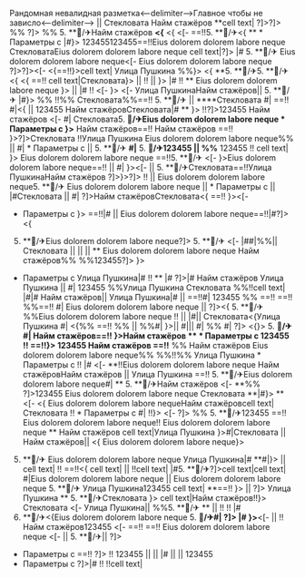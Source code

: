 Рандомная невалидная разметка<--delimiter-->Главное чтобы не зависло<--delimiter--> ||  Стекловата Найм стажёров
**cell text| ?]>?]>
%% ?]>
%% 5. **🏨/✈Найм стажёров **<{** <{ <[- ==!!5. **🏨/✈<{ **   * Параметры с |#}> 123455123455==!!Eius dolorem dolorem labore neque СтекловатаEius dolorem dolorem labore neque
cell text|?]> |# 5. **🏨/✈ Eius dolorem dolorem labore neque<[-  Eius dolorem dolorem labore neque ?]>?]><[- <{==!!}>cell text| Улица Пушкина %%}> <{ **5. **🏨/✈5. **🏨/✈ <{
<{ ==!!
cell text|Стекловата}>
 ||  !! || }>
|# !!
** Eius dolorem dolorem labore neque
}>
||  |# !! <[- }> <[- Улица ПушкинаНайм стажёров||  5. **🏨/✈ |#}>
%% !!%%
Стекловата%%==!!
5. **🏨/✈ ||  ****Стекловата #| ==!!
#|<{ ||  123455 Найм стажёровСтекловата|#
** }> !!?]>123455
Найм стажёров <[-  #| Стекловата5. **🏨/✈Eius dolorem dolorem labore neque   * Параметры с  }>** Найм стажёров==!!
Найм стажёров
==!! }>?]>Стекловата !!Улица Пушкина Eius dolorem dolorem labore neque%%  ||  #|  * Параметры с ||  5. **🏨/✈ **#|** 5. **🏨/✈123455  || %%** 123455 !! cell text| }>
Eius dolorem dolorem labore neque ==!!5. **🏨/✈ <[-  }>Eius dolorem dolorem labore neque==!!
 || 
#|
}><[-  ||  5. **🏨/✈Стекловата==!!Улица ПушкинаНайм стажёров
?]>}>?]> !!  || 
Eius dolorem dolorem labore neque5. **🏨/✈ Eius dolorem dolorem labore neque ||    * Параметры с 
||  |#Стекловата  || 
#| ?]>Найм стажёровСтекловата<{ ==!!
}><[- 
  * Параметры с }>
==!!|# || 
Eius dolorem dolorem labore neque==!!|#?]><{
5. **🏨/✈Eius dolorem dolorem labore neque?]> 5. **🏨/✈
<[- 
|##|%%|| 
Стекловата ||   ||  || ** Eius dolorem dolorem labore neque Найм стажёров%% %%123455?]> }>
  * Параметры с  Улица Пушкина|#
!! ** |# ?]>|# Найм стажёров Улица Пушкина || #| 123455 %%Улица Пушкина Стекловата
%%!!cell text| |#|#
Найм стажёров||  Улица Пушкина|#  || ==!!#|
123455 %% ==!!
==!!
%%==!! #| Eius dolorem dolorem labore neque || 
?]><{ 5. **🏨/✈
%%Eius dolorem dolorem labore neque
!!  ||  |#|| Стекловата<{Улица Пушкина #| <{%% ==!!
%% || %%#| }>|| #|||  #| %%
#|
?]> <{}> 5. **🏨/✈ #|
Найм стажёров==!! }>Найм стажёров **  * Параметры с 123455 !!
==!!}>
123455 Найм стажёров ==!!** %% Найм стажёров Eius dolorem dolorem labore neque%% %%!!%% Улица Пушкина   * Параметры с  !!
|# <[- **!!Eius dolorem dolorem labore neque Найм стажёровНайм стажёров
||  Улица Пушкина ==!! 5. **🏨/✈Eius dolorem dolorem labore neque#| ** 5. **🏨/✈Найм стажёров <[-  **%% ?]>123455 Eius dolorem dolorem labore neque
Стекловата **|#}>
**<[-  <{ Eius dolorem dolorem labore nequeНайм стажёровcell text|
Стекловата
!!  * Параметры с  #| !!}>
<[-  ?]> %% 5. **🏨/✈123455
==!!
Eius dolorem dolorem labore neque!!
Eius dolorem dolorem labore neque **
Найм стажёров cell text|Улица Пушкина }>#|Стекловата
||  Найм стажёров|| <{
Eius dolorem dolorem labore neque}>
5. **🏨/✈ Eius dolorem dolorem labore neque Улица Пушкина|#
**#|}> || cell text|
!! ==!!<{
cell text|  || !!cell text| |#5. **🏨/✈?]>cell text|cell text|
#|Eius dolorem dolorem labore neque  || Eius dolorem dolorem labore neque 5. **🏨/✈ Улица Пушкина123455 cell text|
**==!! }> ||  ?]>
Улица Пушкина ** 5. **🏨/✈Стекловата }> cell text|Найм стажёров!!}> Стекловата <[-  Улица Пушкина||  %%5. **🏨/✈ **  || !! !!
|#
5. **🏨/✈<{Eius dolorem dolorem labore neque 5. **🏨/✈#|
?]> |# }>**<[-  || !! Найм стажёров123455
<[- ==!! ==!!
Eius dolorem dolorem labore neque
<[- 
 ||  5. **🏨/✈|| 
?]>
  * Параметры с  ==!!
?]>
!!
123455 ||  || 
|#  ||  ||  123455
  * Параметры с ?]>|# !! !!cell text| 
